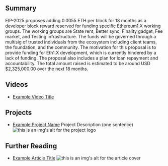 ## Summary

EIP-2025 proposes adding 0.0055 ETH per block for 18 months as a developer block reward reserved for funding specific Ethereum1.X working groups. The working groups are State rent, Better sync, Finality gadget, Fee market, and Testing infrastructure. The funds will be governed through a multisig of trusted individuals from the ecosystem including client teams, the foundation, and the community. The motivation for this proposal is to provide funding for Eth1.X development, which is currently hindered by a lack of funding. The proposal also includes a plan for loan repayment and accountability. The total amount raised is estimated to be around USD $2,325,000.00 over the next 18 months.

## Videos

- [Example Video Title](https://www.youtube.com/watch?v=TDGq4aeevgY)

## Projects

- [Example Project Name](https://xxxx.xxx/xxxxx) Project Description (one sentence) ![this is an img's alt for the project logo](https://xxxx.xxx/project-logo.xxx)

## Further Reading

- [Example Article Title](https://xxxx.xxx/xxxxx) ![this is an img's alt for the article cover](https://xxxx.xxx/article-cover.xxx)
